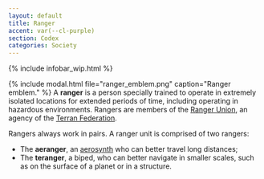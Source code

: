 ```yaml
---
layout: default
title: Ranger
accent: var(--cl-purple)
section: Codex
categories: Society
---
```


{% include infobar_wip.html %}

{% include modal.html file="ranger_emblem.png" caption="Ranger emblem." %}
A **ranger** is a person specially trained to operate in extremely isolated locations for extended periods of time, including operating in hazardous environments. Rangers are members of the 
[Ranger Union](Ranger_Union.html), an agency of the [Terran Federation](Terran_Federation.html).

Rangers always work in pairs. A ranger unit is comprised of two rangers:

* The **aeranger**, an [aerosynth](Aerosynth.html) who can better travel long distances;
* The **teranger**, a biped, who can better navigate in smaller scales, such as on the surface of
a planet or in a structure.
